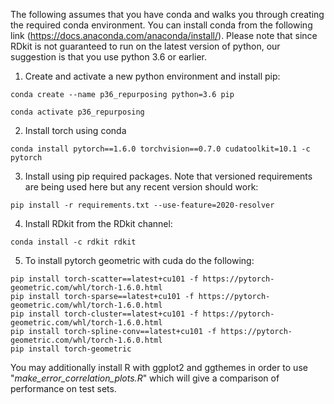 The following assumes that you have conda and walks you through creating the required conda environment. You can install conda from the following link (https://docs.anaconda.com/anaconda/install/). 
Please note that since RDkit is not guaranteed to run on the latest version of python, our suggestion is that you use python 3.6 or earlier. 

1. Create and activate a new python environment and install pip:
````
conda create --name p36_repurposing python=3.6 pip
````
````
conda activate p36_repurposing
````

2. Install torch using conda
````
conda install pytorch==1.6.0 torchvision==0.7.0 cudatoolkit=10.1 -c pytorch
````

3. Install using pip required packages. Note that versioned requirements are being used here but any recent version should work:
````
pip install -r requirements.txt --use-feature=2020-resolver
````

4. Install RDkit from the RDkit channel:
````
conda install -c rdkit rdkit
````

5. To install pytorch geometric with cuda do the following:
````
pip install torch-scatter==latest+cu101 -f https://pytorch-geometric.com/whl/torch-1.6.0.html
pip install torch-sparse==latest+cu101 -f https://pytorch-geometric.com/whl/torch-1.6.0.html
pip install torch-cluster==latest+cu101 -f https://pytorch-geometric.com/whl/torch-1.6.0.html
pip install torch-spline-conv==latest+cu101 -f https://pytorch-geometric.com/whl/torch-1.6.0.html
pip install torch-geometric
````


You may additionally install R with ggplot2 and ggthemes in order to use "_make_error_correlation_plots.R_" which will give a comparison of performance on test sets.
